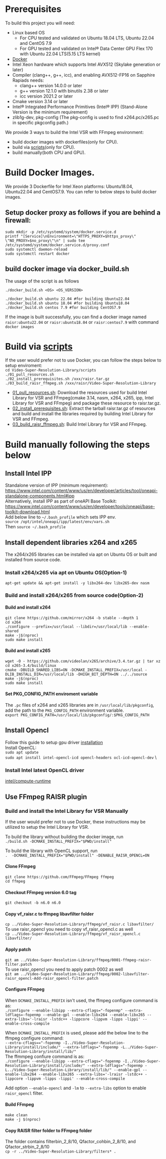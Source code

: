 # Prerequisites
To build this project you will need:
- Linux based OS
    - For CPU tested and validated on Ubuntu 18.04 LTS, Ubuntu 22.04 and CentOS 7.9
    - For GPU tested and validated on Intel® Data Center GPU Flex 170 with Ubuntu 22.04 LTS(5.15 LTS kernel)
- [Docker](https://www.docker.com/) 
- Intel Xeon hardware which supports Intel AVX512 (Skylake generation or later)
- Compiler (clang++, g++, icc), and enabling AVX512-FP16 on Sapphire Rapiads needs:
    - clang++ version 14.0.0 or later
    - g++ version 12.1.0 with binutils 2.38 or later
    - icc version 2021.2 or later
- Cmake version 3.14 or later 
- Intel® Integrated Performance Primitives (Intel® IPP) (Stand-Alone Version is the minimum requirement)
- zlib1g-dev, pkg-config (The pkg-config is used to find x264.pc/x265.pc in specific pkgconfig path.)

We provide 3 ways to build the Intel VSR with FFmpeg environment:
- build docker images with dockerfiles(only for CPU).
- build via [scripts](https://github.com/OpenVisualCloud/Video-Super-Resolution-Library/tree/master/scripts)(only for CPU).
- build manually(both CPU and GPU).

# Build Docker Images.

We provide 3 Dockerfile for Intel Xeon platforms: Ubuntu18.04, Ubuntu22.04 and CentOS7.9. You can refer to below steps to build docker images.
## Setup docker proxy as follows if you are behind a firewall:
```
sudo mkdir -p /etc/systemd/system/docker.service.d
printf "[Service]\nEnvironment=\"HTTPS_PROXY=$https_proxy\" \"NO_PROXY=$no_proxy\"\n" | sudo tee /etc/systemd/system/docker.service.d/proxy.conf
sudo systemctl daemon-reload
sudo systemctl restart docker
```

## build docker image via docker_build.sh
The usage of the script is as follows
```
./docker_build.sh <OS> <OS_VERSION>

./docker_build.sh ubuntu 22.04 #for building Ubuntu22.04
./docker_build.sh ubuntu 18.04 #for building Ubuntu18.04
./docker_build.sh centos 7.9 #for building CentOS7.9
```
If the image is built successfully, you can find a docker image named `raisr:ubuntu22.04` or `raisr:ubuntu18.04` or `raisr:centos7.9` with command `docker images`

# Build via [scripts](https://github.com/OpenVisualCloud/Video-Super-Resolution-Library/tree/master/scripts)
If the user would prefer not to use Docker, you can follow the steps below to setup enviroment: \
    `cd Video-Super-Resolution-Library/scripts` \
    `./01_pull_resources.sh` \
    `./02_install_prerequisites.sh /xxx/raisr.tar.gz` \
    `./03_build_raisr_ffmpeg.sh /xxx/raisr/Video-Super-Resolution-Library`
- [01_pull_resources.sh](https://github.com/OpenVisualCloud/Video-Super-Resolution-Library/blob/master/scripts/01_pull_resources.sh): Download the resources used for build Intel Library for VSR and FFmpeg(cmake 3.14, nasm, x264, x265, ipp, Intel Library for VSR and FFmpeg) and package these resource to      raisr.tar.gz.
- [02_install_prerequisites.sh](https://github.com/OpenVisualCloud/Video-Super-Resolution-Library/blob/master/scripts/02_install_prerequisites.sh): Extract the tarball raisr.tar.gz of resources and build and install the libraries required by building Intel Library for VSR and FFmpeg.
- [03_build_raisr_ffmpeg.sh](https://github.com/OpenVisualCloud/Video-Super-Resolution-Library/blob/master/scripts/03_build_raisr_ffmpeg.sh): Build Intel Library for VSR and FFmpeg.

# Build manually following the steps below
## Install Intel IPP
Standalone version of IPP (minimum requirement): https://www.intel.com/content/www/us/en/developer/articles/tool/oneapi-standalone-components.html#ipp \
Alternatively, install IPP as part of oneAPI Base Toolkit: https://www.intel.com/content/www/us/en/developer/tools/oneapi/base-toolkit-download.html \
Add below line to `~/.bash_profile` which sets IPP env. \
    `source /opt/intel/oneapi/ipp/latest/env/vars.sh` \
Then `source ~/.bash_profile`

## Install dependent libraries x264 and x265
The x264/x265 libraries can be installed via apt on Ubuntu OS or built and installed from source code.

### Install x264/x265 via apt on Ubuntu OS(Option-1)
`apt-get update && apt-get install -y libx264-dev libx265-dev nasm`

### Build and install x264/x265 from source code(Option-2)

#### Build and install x264 

`git clone https://github.com/mirror/x264 -b stable --depth 1` \
`cd x264` \
`./configure --prefix=/usr/local --libdir=/usr/local/lib --enable-shared` \
`make -j$(nproc)` \
`sudo make install`

#### Build and install x265

`wget -O - https://github.com/videolan/x265/archive/3.4.tar.gz | tar xz` \
`cd x265-3.4/build/linux` \
`cmake -DBUILD_SHARED_LIBS=ON -DCMAKE_INSTALL_PREFIX=/usr/local -DLIB_INSTALL_DIR=/usr/local/lib -DHIGH_BIT_DEPTH=ON ../../source` \
`make -j$(nproc)` \
`sudo make install`

#### Set PKG_CONFIG_PATH enviroment variable
The `.pc` files of x264 and x265 libraries are in `/usr/local/lib/pkgconfig`, add the path to the `PKG_CONFIG_PATH` environment variable. \
`export PKG_CONFIG_PATH=/usr/local/lib/pkgconfig/:$PKG_CONFIG_PATH`

## Install Opencl
Follow this guide to setup gpu driver [installation](https://dgpu-docs.intel.com/driver/installation.html) \
Install OpenCL: \
`sudo apt update` \
`sudo apt install intel-opencl-icd opencl-headers ocl-icd-opencl-dev` \

### Install Intel latest OpenCL driver
[intel/compute-runtime](https://github.com/intel/compute-runtime/releases)

## Use FFmpeg RAISR plugin

### Build and install the Intel Library for VSR Manually

If the user would prefer not to use Docker, these instructions may be utilized to setup the Intel Library for VSR.

To build the library without building the docker image, run \
`./build.sh -DCMAKE_INSTALL_PREFIX="$PWD/install"`

To build the library with OpenCL support, run \
`.  -DCMAKE_INSTALL_PREFIX="$PWD/install" -DENABLE_RAISR_OPENCL=ON`

#### Clone FFmpeg
`git clone https://github.com/FFmpeg/FFmpeg ffmpeg` \
`cd ffmpeg`

#### Checkout FFmpeg version 6.0 tag
`git checkout -b n6.0 n6.0`

#### Copy vf_raisr.c to ffmpeg libavfilter folder
`cp ../Video-Super-Resolution-Library/ffmpeg/vf_raisr.c libavfilter/` \
To use raisr_opencl you need to copy vf_raisr_opencl.c as well \
`cp ../Video-Super-Resolution-Library/ffmpeg/vf_raisr_opencl.c libavfilter/`

#### Apply patch
`git am ../Video-Super-Resolution-Library/ffmpeg/0001-ffmpeg-raisr-filter.patch` \
To use raisr_opencl you need to apply patch 0002 as well \
`git am ../Video-Super-Resolution-Library/ffmpeg/0002-libavfilter-raisr_opencl-Add-raisr_opencl-filter.patch`

#### Configure FFmpeg
When `DCMAKE_INSTALL_PREFIX` isn't used, the ffmpeg configure command is as: \
`./configure --enable-libipp --extra-cflags="-fopenmp" --extra-ldflags=-fopenmp --enable-gpl --enable-libx264 --enable-libx265 --extra-libs='-lraisr -lstdc++ -lippcore -lippvm -lipps -lippi' --enable-cross-compile`

When `DCMAKE_INSTALL_PREFIX` is used, please add the below line to the ffmpeg configure command: \
`--extra-cflags=="-fopenmp -I../Video-Super-Resolution-Library/install/include/" --extra-ldflags="-fopenmp -L../Video-Super-Resolution-Library/install/lib/"` \
The ffmmpeg confiure command is as: \
`./configure --enable-libipp --extra-cflags="-fopenmp -I../Video-Super-Resolution-Library/install/include/" --extra-ldflags="-fopenmp -L../Video-Super-Resolution-Library/install/lib/" --enable-gpl --enable-libx264 --enable-libx265 --extra-libs='-lraisr -lstdc++ -lippcore -lippvm -lipps -lippi' --enable-cross-compile`

Add option `--enable-opencl` and `-lm` to `--extra-libs` option to enable `raisr_opencl` filter.

#### Build FFmpeg
`make clean` \
`make -j $(nproc)`

#### Copy RAISR filter folder to FFmpeg folder
The folder contains filterbin_2_8/10, Qfactor_cohbin_2_8/10, and Qfactor_strbin_2_8/10 \
`cp -r ../Video-Super-Resolution-Library/filters* .`
